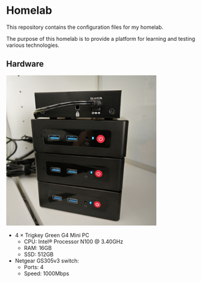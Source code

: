 # Homelab

This repository contains the configuration files for my homelab.

The purpose of this homelab is to provide a platform for learning and testing
various technologies.

## Hardware

<img src="./doc/images/homelab.jpg" width="400">

- 4 × Trigkey Green G4 Mini PC
    - CPU: Intel® Processor N100 @ 3.40GHz
    - RAM: 16GB
    - SSD: 512GB
- Netgear GS305v3 switch:
    - Ports: 4
    - Speed: 1000Mbps
